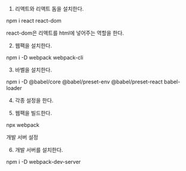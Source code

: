 1. 리액트와 리액트 돔을 설치한다.

npm i react react-dom

react-dom은 리액트를 html에 넣어주는 역할을 한다.

2. 웹팩을 설치한다.

npm i -D webpack webpack-cli

3. 바벨을 설치한다.

npm i -D @babel/core @babel/preset-env @babel/preset-react babel-loader

4. 각종 설정을 한다.

5. 웹팩을 빌드한다.

npx webpack

개발 서버 설정

6. 개발 서버를 설치한다.

npm i -D webpack-dev-server
